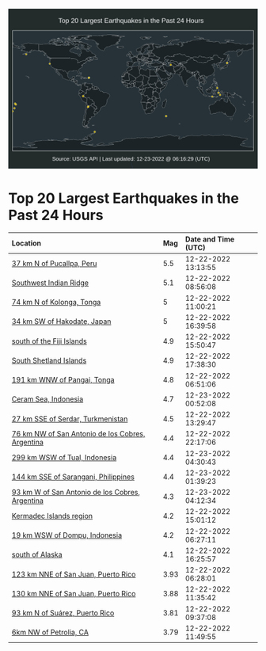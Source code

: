 ![Map](./map.png)

# Top 20 Largest Earthquakes in the Past 24 Hours

| Location | Mag | Date and Time (UTC) |
|:---|:---|:---|
| [37 km N of Pucallpa, Peru](https://earthquake.usgs.gov/earthquakes/eventpage/us6000jb2a) | 5.5 | 12-22-2022 13:13:55 |
| [Southwest Indian Ridge](https://earthquake.usgs.gov/earthquakes/eventpage/us6000jb1b) | 5.1 | 12-22-2022 08:56:08 |
| [74 km N of Kolonga, Tonga](https://earthquake.usgs.gov/earthquakes/eventpage/us6000jb1r) | 5 | 12-22-2022 11:00:21 |
| [34 km SW of Hakodate, Japan](https://earthquake.usgs.gov/earthquakes/eventpage/us6000jb3w) | 5 | 12-22-2022 16:39:58 |
| [south of the Fiji Islands](https://earthquake.usgs.gov/earthquakes/eventpage/us6000jb3k) | 4.9 | 12-22-2022 15:50:47 |
| [South Shetland Islands](https://earthquake.usgs.gov/earthquakes/eventpage/us6000jb4a) | 4.9 | 12-22-2022 17:38:30 |
| [191 km WNW of Pangai, Tonga](https://earthquake.usgs.gov/earthquakes/eventpage/us6000jb0w) | 4.8 | 12-22-2022 06:51:06 |
| [Ceram Sea, Indonesia](https://earthquake.usgs.gov/earthquakes/eventpage/us6000jb80) | 4.7 | 12-23-2022 00:52:08 |
| [27 km SSE of Serdar, Turkmenistan](https://earthquake.usgs.gov/earthquakes/eventpage/us6000jb2g) | 4.5 | 12-22-2022 13:29:47 |
| [76 km NW of San Antonio de los Cobres, Argentina](https://earthquake.usgs.gov/earthquakes/eventpage/us6000jb6h) | 4.4 | 12-22-2022 22:17:06 |
| [299 km WSW of Tual, Indonesia](https://earthquake.usgs.gov/earthquakes/eventpage/us6000jb8p) | 4.4 | 12-23-2022 04:30:43 |
| [144 km SSE of Sarangani, Philippines](https://earthquake.usgs.gov/earthquakes/eventpage/us6000jb83) | 4.4 | 12-23-2022 01:39:23 |
| [93 km W of San Antonio de los Cobres, Argentina](https://earthquake.usgs.gov/earthquakes/eventpage/us6000jb8m) | 4.3 | 12-23-2022 04:12:34 |
| [Kermadec Islands region](https://earthquake.usgs.gov/earthquakes/eventpage/us6000jb3d) | 4.2 | 12-22-2022 15:01:12 |
| [19 km WSW of Dompu, Indonesia](https://earthquake.usgs.gov/earthquakes/eventpage/us6000jb0s) | 4.2 | 12-22-2022 06:27:11 |
| [south of Alaska](https://earthquake.usgs.gov/earthquakes/eventpage/us6000jb3s) | 4.1 | 12-22-2022 16:25:57 |
| [123 km NNE of San Juan, Puerto Rico](https://earthquake.usgs.gov/earthquakes/eventpage/pr2022356002) | 3.93 | 12-22-2022 06:28:01 |
| [130 km NNE of San Juan, Puerto Rico](https://earthquake.usgs.gov/earthquakes/eventpage/pr2022356004) | 3.88 | 12-22-2022 11:35:42 |
| [93 km N of Suárez, Puerto Rico](https://earthquake.usgs.gov/earthquakes/eventpage/pr2022356003) | 3.81 | 12-22-2022 09:37:08 |
| [6km NW of Petrolia, CA](https://earthquake.usgs.gov/earthquakes/eventpage/nc73823036) | 3.79 | 12-22-2022 11:49:55 |
